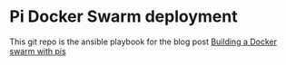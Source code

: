 # Pi Docker Swarm deployment

This git repo is the ansible playbook for the blog post [Building a Docker swarm with pis](blog.ahmza.com/posts/building-a-docker-swarm-with-pis/)


